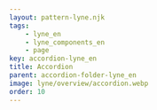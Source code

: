 ```yaml
---
layout: pattern-lyne.njk
tags: 
    - lyne_en
    - lyne_components_en
    - page
key: accordion-lyne_en
title: Accordion
parent: accordion-folder-lyne_en
image: lyne/overview/accordion.webp
order: 10
---
```

